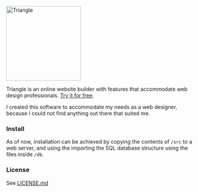 <img src="https://trianglecms.com/images/triangle-logo-text-gradient.svg" alt="Triangle" width="200"/>
<br>

Triangle is an online website builder with features that accommodate web design professionals. [Try it for free](https://trianglecms.com/).

I created this software to accommodate my needs as a web designer, because I could not find anything out there that suited me.

### Install
As of now, installation can be achieved by copying the contents of `/src` to a web server, and using the importing the SQL database structure using the files inside `/db`.

### License
See [LICENSE.md](https://github.com/raineconor/triangle/blob/master/LICENSE)
